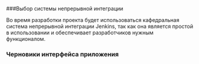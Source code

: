 ###Выбор системы непрерывной интеграции

Во время разработки проекта будет использоваться кафедральная система непрерывной интеграции Jenkins, так как она является простой в использовании и обеспечивает разработчиков нужным функционалом.

### Черновики интерфейса приложения

